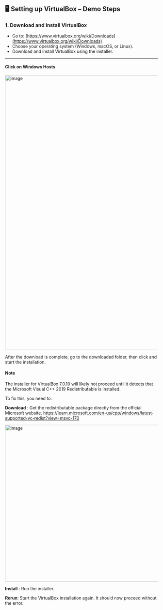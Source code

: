 
## 🖥 **Setting up VirtualBox – Demo Steps**

### **1. Download and Install VirtualBox**

* Go to: [https://www.virtualbox.org/wiki/Downloads](https://www.virtualbox.org/wiki/Downloads)
* Choose your operating system (Windows, macOS, or Linux).
* Download and install VirtualBox using the installer.

---

#### Click on Windows Hosts

<img width="1765" height="908" alt="image" src="https://github.com/user-attachments/assets/79029a59-0303-46c2-98c7-e49a0e27597a" />

After the download is complete, go to the downloaded folder, then click and start the installation.

#### Note

The installer for VirtualBox 7.0.10 will likely not proceed until it detects that the Microsoft Visual C++ 2019 Redistributable is installed.

To fix this, you need to:

**Download** : Get the redistributable package directly from the official Microsoft website. https://learn.microsoft.com/en-us/cpp/windows/latest-supported-vc-redist?view=msvc-170

<img width="910" height="518" alt="image" src="https://github.com/user-attachments/assets/2be31d56-3305-4919-9428-cbc20e63e6fd" />


**Install** : Run the installer.

**Rerun**: Start the VirtualBox installation again. It should now proceed without the error.
